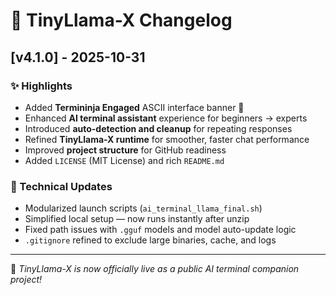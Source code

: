 # 🧠 TinyLlama-X Changelog

## [v4.1.0] - 2025-10-31
### ✨ Highlights
- Added **Termininja Engaged** ASCII interface banner 🎯  
- Enhanced **AI terminal assistant** experience for beginners → experts  
- Introduced **auto-detection and cleanup** for repeating responses  
- Refined **TinyLlama-X runtime** for smoother, faster chat performance  
- Improved **project structure** for GitHub readiness  
- Added `LICENSE` (MIT License) and rich `README.md`

### 🧰 Technical Updates
- Modularized launch scripts (`ai_terminal_llama_final.sh`)  
- Simplified local setup — now runs instantly after unzip  
- Fixed path issues with `.gguf` models and model auto-update logic  
- `.gitignore` refined to exclude large binaries, cache, and logs

---

🚀 *TinyLlama-X is now officially live as a public AI terminal companion project!*
